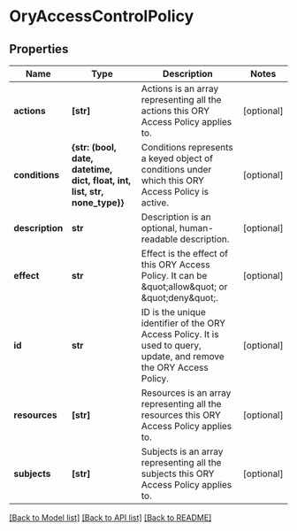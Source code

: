 # OryAccessControlPolicy

## Properties
Name | Type | Description | Notes
------------ | ------------- | ------------- | -------------
**actions** | **[str]** | Actions is an array representing all the actions this ORY Access Policy applies to. | [optional] 
**conditions** | **{str: (bool, date, datetime, dict, float, int, list, str, none_type)}** | Conditions represents a keyed object of conditions under which this ORY Access Policy is active. | [optional] 
**description** | **str** | Description is an optional, human-readable description. | [optional] 
**effect** | **str** | Effect is the effect of this ORY Access Policy. It can be \&quot;allow\&quot; or \&quot;deny\&quot;. | [optional] 
**id** | **str** | ID is the unique identifier of the ORY Access Policy. It is used to query, update, and remove the ORY Access Policy. | [optional] 
**resources** | **[str]** | Resources is an array representing all the resources this ORY Access Policy applies to. | [optional] 
**subjects** | **[str]** | Subjects is an array representing all the subjects this ORY Access Policy applies to. | [optional] 

[[Back to Model list]](../README.md#documentation-for-models) [[Back to API list]](../README.md#documentation-for-api-endpoints) [[Back to README]](../README.md)


